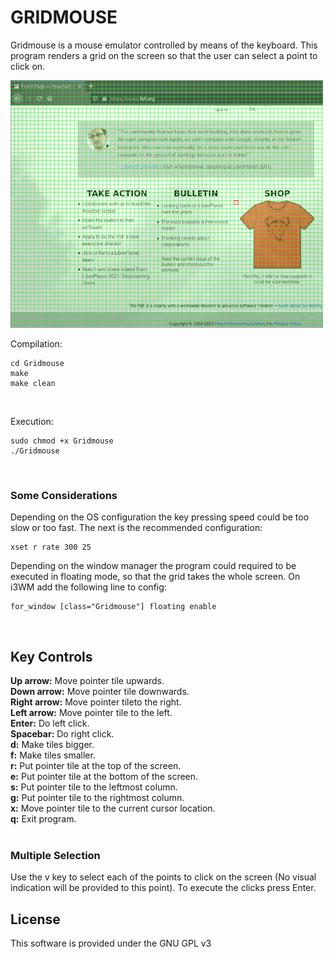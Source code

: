 # GRIDMOUSE

Gridmouse is a mouse emulator controlled by means of the keyboard. This program renders a grid on the screen so that the user can select a point to click on.

![Sample image](Sample.png)
<br>

Compilation:
```
cd Gridmouse
make
make clean
```
<br>

Execution:
```
sudo chmod +x Gridmouse
./Gridmouse
```
<br>

### Some Considerations

Depending on the OS configuration the key pressing speed could be too slow or too fast. The next is the recommended configuration:
```
xset r rate 300 25
```

Depending on the window manager the program could required to be executed in floating mode, so that the grid takes the whole screen. On i3WM add the following line to config:
```
for_window [class="Gridmouse"] floating enable
```
<br>

## Key Controls

<strong>Up arrow:</strong> Move pointer tile upwards.<br>
<strong>Down arrow:</strong> Move pointer tile downwards.<br>
<strong>Right arrow:</strong> Move pointer tileto the right.<br>
<strong>Left arrow:</strong> Move pointer tile to the left.<br>
<strong>Enter:</strong> Do left click.<br>
<strong>Spacebar:</strong> Do right click.<br>
<strong>d:</strong> Make tiles bigger.<br>
<strong>f:</strong> Make tiles smaller.<br>
<strong>r:</strong> Put pointer tile at the top of the screen.<br>
<strong>e:</strong> Put pointer tile at the bottom of the screen.<br>
<strong>s:</strong> Put pointer tile to the leftmost column.<br>
<strong>g:</strong> Put pointer tile to the rightmost column.<br>
<strong>x:</strong> Move pointer tile to the current cursor location.<br>
<strong>q:</strong> Exit program.<br>
<br>

### Multiple Selection

Use the v key to select each of the points to click on the screen (No visual indication will be provided to this point). To execute the clicks press Enter.

## License

This software is provided under the GNU GPL v3